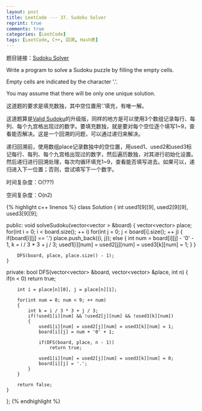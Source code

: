 ```yaml
---
layout: post
title: LeetCode --- 37. Sudoku Solver
reprint: true
comments: true
categories: [LeetCode]
tags: [LeetCode, C++, 回溯, Hash表]
---
```



题目链接：[Sudoku Solver](https://oj.leetcode.com/problems/sudoku-solver/ ) 

Write a program to solve a Sudoku puzzle by filling the empty cells. 

Empty cells are indicated by the character '.'. 

You may assume that there will be only one unique solution. 

这道题的要求是填充数独，其中空位置用‘.’填充，有唯一解。

这道题算是[Valid Sudoku](http://www.makuiyu.cn/2015/02/LeetCode_36.%20Valid%20Sudoku/ )的升级版，同样的地方是可以使用3个数组记录每行、每列、每个九宫格出现过的数字。要填充数独，就是要对每个空位逐个填写1~9，查看能否解决。这是一个回溯的问题，可以通过递归来解决。

递归回溯前，使用数组place记录数独中的空位置，用used1、used2和used3标记每行、每列、每个九宫格出现过的数字，然后遍历数独，对其进行初始化设置。然后递归进行回溯处理，每次均循环填充1~9，查看能否填写进去。如果可以，递归进入下一位置；否则，尝试填写下一个数字。

时间复杂度：O(???)

空间复杂度：O(n2)

{% highlight c++ linenos %}
class Solution
{
    int used1[9][9], used2[9][9], used3[9][9];
    
public:
    void solveSudoku(vector<vector<char> > &board)
    {
        vector<vector<int>> place;
        for(int i = 0; i < board.size(); ++ i)
            for(int j = 0; j < board[i].size(); ++ j)
            {
                if(board[i][j] == '.')
                    place.push_back({i, j});
                else
                {
                    int num = board[i][j] - '0' - 1, k = i / 3 * 3 + j / 3;
                    used1[i][num] = used2[j][num] = used3[k][num] = 1;
                }
            }
        
        DFS(board, place, place.size() - 1);
    }

private:
    bool DFS(vector<vector<char>> &board, vector<vector<int>> &place, int n)
    {
        if(n < 0)
            return true;

        int i = place[n][0], j = place[n][1];
        
        for(int num = 0; num < 9; ++ num)
        {
            int k = i / 3 * 3 + j / 3;
            if(!used1[i][num] && !used2[j][num] && !used3[k][num])
            {
                used1[i][num] = used2[j][num] = used3[k][num] = 1;
                board[i][j] = num + '0' + 1;
                
                if(DFS(board, place, n - 1))
                    return true;
                
                used1[i][num] = used2[j][num] = used3[k][num] = 0;
                board[i][j] = '.';
            }
        }

        return false;
    }
};
{% endhighlight %}
